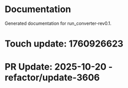 # Documentation

Generated documentation for run_converter-rev0.1.

# Touch update: 1760926623

# PR Update: 2025-10-20 - refactor/update-3606
